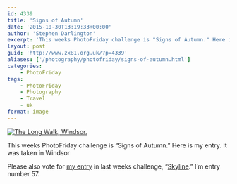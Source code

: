 ```yaml
---
id: 4339
title: 'Signs of Autumn'
date: '2015-10-30T13:19:33+00:00'
author: 'Stephen Darlington'
excerpt: 'This weeks PhotoFriday challenge is "Signs of Autumn." Here is my entry.'
layout: post
guid: 'http://www.zx81.org.uk/?p=4339'
aliases: ['/photography/photofriday/signs-of-autumn.html']
categories:
    - PhotoFriday
tags:
    - PhotoFriday
    - Photography
    - Travel
    - uk
format: image
---
```


[![The Long Walk, Windsor.](https://i0.wp.com/farm6.staticflickr.com/5624/22604077425_b2e4ec1c39.jpg?resize=375%2C500&ssl=1)](https://www.flickr.com/photos/stephendarlington/22604077425/in/dateposted-public/ "The Long Walk, Windsor.")<script async="" charset="utf-8" src="//embedr.flickr.com/assets/client-code.js"></script>

This weeks PhotoFriday challenge is “Signs of Autumn.” Here is my entry. It was taken in Windsor

Please also vote for [my entry](http://www.zx81.org.uk/photography/photofriday/skyline.html) in last weeks challenge, “[Skyline](http://www.photofriday.com/linkviewer.php?id=1549).” I’m entry number 57.